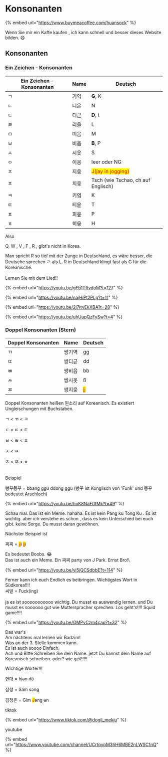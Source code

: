 # Konsonanten

{% embed url="https://www.buymeacoffee.com/huansock" %}

Wenn Sie mir ein Kaffe kaufen , ich kann schnell und besser dieses Website bilden. :smile:

## Konsonanten



### Ein Zeichen - Konsonanten

| Ein Zeichen - Konsonanten | Name | Deutsch                                            |
| ------------------------- | ---- | -------------------------------------------------- |
| ㄱ                         | 기역   | **G**, K                                           |
| ㄴ                         | 니은   | N                                                  |
| ㄷ                         | 디귿   | **D**, t                                           |
| ㄹ                         | 리을   | L                                                  |
| ㅁ                         | 미음   | M                                                  |
| ㅂ                         | 비읍   | **B**, P                                           |
| ㅅ                         | 시옷   | S                                                  |
| ㅇ                         | 이응   | leer oder NG                                       |
| ㅈ                         | 지읒   | <mark style="color:red;">J(jay in jogging)</mark>  |
| ㅊ                         | 치읓   | Tsch (wie Tschao, ch auf Englisch)                 |
| ㅋ                         | 키옄   | K                                                  |
| ㅌ                         | 티읕   | T                                                  |
| ㅍ                         | 피읖   | P                                                  |
| ㅎ                         | 히읗   | H                                                  |



Also

Q, W , V , F , R , gibt's nicht in Korea.

Man spricht R so tief mit der Zunge in Deutschland, es wäre besser, die Deutsche sprechen ㄹ als L. R in Deutschland klingt fast als G für die Koreanische.\
\
Lernen Sie mit dem Lied!!

{% embed url="https://youtu.be/gFb1TftvdoM?t=127" %}

{% embed url="https://youtu.be/najHiPt2PLg?t=11" %}

{% embed url="https://youtu.be/2j7ItvEkXBA?t=28" %}

{% embed url="https://youtu.be/uhUupQzFySw?t=4" %}

### Doppel Konsonanten (Stern)

| Doppel Konsonanten | Name | Deutsch                            |
| ------------------ | ---- | ---------------------------------- |
| ㄲ                  | 쌍기역  | gg                                 |
| ㄸ                  | 쌍디귿  | dd                                 |
| ㅃ                  | 쌍비읍  | bb                                 |
| ㅆ                  | 쌍시옷  | ß                                  |
| ㅉ                  | 쌍지읒  | <mark style="color:red;">jj</mark> |



Doppel Konsonanten heißen 된소리 auf Koreanisch. Es existiert Ungleischungen mit Buchstaben.



ㄱ < ㄲ < ㅋ

ㄷ < ㄸ < ㅌ

ㅂ < ㅃ < ㅍ

ㅅ < ㅆ

ㅈ < ㅉ < ㅊ\
\
\
Beispiel

빵꾸똥꾸 = bbang ggu ddong ggu (빵꾸 ist Konglisch von 'Funk' und 똥꾸 bedeutet Arschloch)&#x20;

{% embed url="https://youtu.be/huK8NaF0fMk?t=49" %}

Schau mal. Das ist ein Meme. hahaha. Es ist kein Pang ku Tong Ku . Es ist wichtig. aber ich verstehe  es schon , dass es kein Unterschied bei euch  gibt. keine Sorge. Du musst daran gewöhnen.

Nächster Beispiel ist

찌찌 = <mark style="color:red;">jj</mark>i <mark style="color:red;">jj</mark>i&#x20;

Es bedeutet Boobs. :joy:\
Das ist auch ein Meme. Ein 찌찌 party von J Park. Ernst Bro!\


{% embed url="https://youtu.be/yi5jQCSdbbE?t=114" %}

Ferner kann ich euch Endlich es beibringen. Wichtigstes Wort in Südkorea!!!!\
씨발 = Fuck(ing) \
\
ja es ist sooooooooooo wichtig. Du musst es auswendig lernen. und Du musst es soooooo gut wie Mutterspracher sprechen.  Los geht's!!!! Squid game!!!!

{% embed url="https://youtu.be/OMPvCzm4cao?t=32" %}



Das war's \
Am nächtens mal lernen wir Badzim! \
Was an der 3. Stelle kommen kann. \
Es ist auch soooo Einfach.\
Ach und Bitte Schreiben Sie dein Name. jetzt Du kannst dein Name auf Koreanisch schreiben. oder? wie geil!!!!!



Wichtige Wörter!!!

현대 = hjən dä

삼성 = Sam səng

김정은 = Gim <mark style="color:red;">J</mark>əng ~~u~~n



tiktok

{% embed url="https://www.tiktok.com/@dogil_mekju" %}

youtube

{% embed url="https://www.youtube.com/channel/UCrtpypM3hH6MBE2nLWSC1nQ" %}
